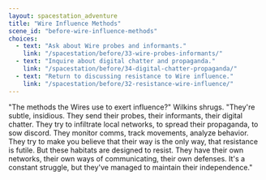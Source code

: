 ```yaml
---
layout: spacestation_adventure
title: "Wire Influence Methods"
scene_id: "before-wire-influence-methods"
choices:
  - text: "Ask about Wire probes and informants."
    link: "/spacestation/before/33-wire-probes-informants/"
  - text: "Inquire about digital chatter and propaganda."
    link: "/spacestation/before/34-digital-chatter-propaganda/"
  - text: "Return to discussing resistance to Wire influence."
    link: "/spacestation/before/32-resistance-wire-influence/"
---
```


"The methods the Wires use to exert influence?" Wilkins shrugs. "They're subtle, insidious. They send their probes, their informants, their digital chatter. They try to infiltrate local networks, to spread their propaganda, to sow discord. They monitor comms, track movements, analyze behavior. They try to make you believe that their way is the only way, that resistance is futile. But these habitats are designed to resist. They have their own networks, their own ways of communicating, their own defenses. It's a constant struggle, but they've managed to maintain their independence."
